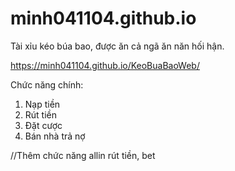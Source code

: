 # minh041104.github.io
Tài xỉu kéo búa bao, được ăn cả ngã ăn năn hối hận.

https://minh041104.github.io/KeoBuaBaoWeb/

Chức năng chính:

1. Nạp tiền
2. Rút tiền
3. Đặt cược
4. Bán nhà trả nợ

//Thêm chức năng allin rút tiền, bet
